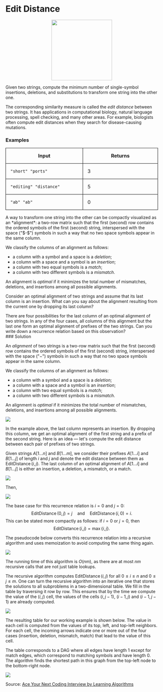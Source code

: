 <style>
.samples th, .samples td {
    border: 1px solid black;
    border-collapse: collapse;
    padding: 15px;
    width: 300px;
    /*max-width: 100%;*/
    /*text-align: center;*/
    /*alignment: center;*/
}

.sample th, .sample td {
    border: 1px solid black;
    padding: 15px;
    width: 300px;
    /*max-width: 100%;*/
    /*text-align: center;*/
    /*alignment: center;*/
}

.sample td {
    border-top: none;
    border-bottom: none;
}

.sample table {
    border-collapse: collapse;
    border: 1px solid black;
}

.logo {
    display: flex;
    justify-content: center;
}

.logo img {
    width: 200px;
    align: center;
}

.code span {
    line-height: 22px;
}
</style>

# Edit Distance

<div class="logo">
    <img src="../../images/edit_distance_logo.png">
</div>

Given two strings, compute the minimum number
of single-symbol insertions, deletions, and substitutions to transform one
string into the other one.

The corresponding similarity measure is called the *edit distance*
between two strings. It has
applications in computational
biology, natural language processing, spell checking, and many other areas.
For example, biologists often compute edit distances when they search for
disease-causing mutations.

### Examples

<div class="samples">

| Input                  | Returns |
|------------------------|---------|
| `"short" "ports"`      | 3       |
| `"editing" "distance"` | 5       |
| `"ab" "ab" `           | 0       |

</div>

<div class="hint">
A way to transform one string into the other can be 
compactly visualized as an *alignment*:
a two-row matrix such that the first (second) row contains the 
ordered symbols of the first (second) string, interspersed with the 
space ("$-$") symbols in such a way that no two space symbols appear 
in the same column.

We classify the columns of an alignment as follows:

* a column with a symbol and a space is a *deletion*;
* a column with a space and a symbol is an *insertion*;
* a column with two equal symbols is a *match*;
* a column with two different symbols is a *mismatch*.

An alignment is *optimal* if it minimizes the total number
of mismatches, deletions, and insertions among all possible alignments.

Consider an optimal alignment of two strings and assume that its last column
is an insertion. What can you say about the alignment resulting from the current
one by dropping its last column?
</div>

<div class="hint">
There are four possibilities for the last column of an optimal alignment
of two strings. In any of the four cases, all columns of this alignment
but the last one form an optimal alignment of prefixes of the two strings.
Can you write down a recurrence relation based on this observation?
</div>


<div class="hint">
### Solution

An *alignment* of two strings is
a two-row matrix such that the first (second) row contains the
ordered symbols of the first (second) string, interspersed with the
space ("$-$") symbols in such a way that no two space symbols appear
in the same column.

We classify the columns of an alignment as follows:

* a column with a symbol and a space is a *deletion*;
* a column with a space and a symbol is an *insertion*;
* a column with two equal symbols is a *match*;
* a column with two different symbols is a *mismatch*.

An alignment is *optimal* if it minimizes the total number
of mismatches, deletions, and insertions among all possible alignments.

![](../../images/edit_distance_1.png)

In the example above, the last column represents an insertion.
By dropping this column, we get an optimal alignment of
the first string and a prefix of the second string.
Here is an idea — let's compute the edit distance
between each pair of prefixes of two strings.

Given strings $A[1\dotsc n]$ and $B[1 \dotsc m]$,
we consider their prefixes $A[1\dotsc i]$ and $B[1 \dotsc j]$
of length $i$ and $j$ and denote the edit distance between them
as $\operatorname{EditDistance}(i,j)$.
The last column of an optimal alignment of
$A[1 \dotsc i]$ and $B[1 \dotsc j]$ is either
an insertion,
a deletion,
a mismatch,
or a match.

![](../../images/edit_distance_2.png)

Then,

![](../../images/edit_distance_3.png)

The base case for this recurrence relation is $i=0$ and $j=0$:
$$\operatorname{EditDistance}(0,j)=j \quad \text{and} \quad \operatorname{EditDistance}(i,0)=i.$$
This can be stated more compactly as follows: if $i=0$ or $j=0$, then
$$\operatorname{EditDistance}(i,j)=\max\lbrace i,j \rbrace.$$

The pseudocode below converts this recurrence relation into a recursive algorithm and uses memoization to avoid
computing the same thing again.

![](../../images/edit_distance_4.png)

The running time of this algorithm is $O(nm)$, as there are at most $nm$
recursive calls that are not just table lookups.

The recursive algorithm computes $\operatorname{EditDistance}(i,j)$ for all
$0 \le i \le n$ and $0 \le j \le m$. One can turn the recursive algorithm into an iterative one that stores the
solutions to all
subproblems in a two-dimensional table. We fill in the table by traversing it row by row. This ensures that by the time
we compute
the value of the $(i,j)$ cell, the values of the cells $(i,j-1)$, $(i-1,j)$
and $(i-1,j-1)$ are already computed.

![](../../images/edit_distance_5.png)

The resulting table for our working example is shown below.
The value in each cell is computed from the values of its top,
left, and top-left neighbors. For each cell, the incoming arrows
indicate one or more out of the four cases
(insertion,
deletion,
mismatch,
match) that lead to the
value of this cell.

The table corresponds to a DAG where all edges have
length $1$ except for match edges,
which correspond to matching symbols and have length $0$.
The algorithm
finds the shortest path in this graph from the top-left node to the bottom-right node.

![](../../images/edit_distance_6.png)

Source:
[Ace Your Next Coding Interview by Learning Algorithms](https://bit.ly/acecogniterra)

</div>